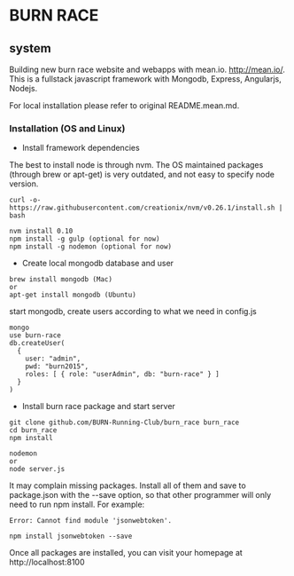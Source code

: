 # BURN RACE

## system

Building new burn race website and webapps with mean.io. http://mean.io/. This
is a fullstack javascript framework with Mongodb, Express, Angularjs, Nodejs.

For local installation please refer to original README.mean.md. 

### Installation (OS and Linux)

* Install framework dependencies

The best to install node is through nvm. The OS maintained packages (through brew or 
apt-get) is very outdated, and not easy to specify node version.

```
curl -o- https://raw.githubusercontent.com/creationix/nvm/v0.26.1/install.sh | bash

nvm install 0.10 
npm install -g gulp (optional for now)
npm install -g nodemon (optional for now)
```

* Create local mongodb database and user

```
brew install mongodb (Mac)
or
apt-get install mongodb (Ubuntu)
```

start mongodb, create users according to what we need in config.js
```
mongo
use burn-race
db.createUser(
  {
    user: "admin",
    pwd: "burn2015",
    roles: [ { role: "userAdmin", db: "burn-race" } ]
  }
)
```

* Install burn race package and start server

```
git clone github.com/BURN-Running-Club/burn_race burn_race
cd burn_race
npm install
```

```
nodemon 
or
node server.js
```

It may complain missing packages. Install all of them and save to package.json with the --save option, 
so that other programmer will only need to run npm install. For example:

```
Error: Cannot find module 'jsonwebtoken'.

npm install jsonwebtoken --save
```

Once all packages are installed, you can visit your homepage at 
http://localhost:8100


